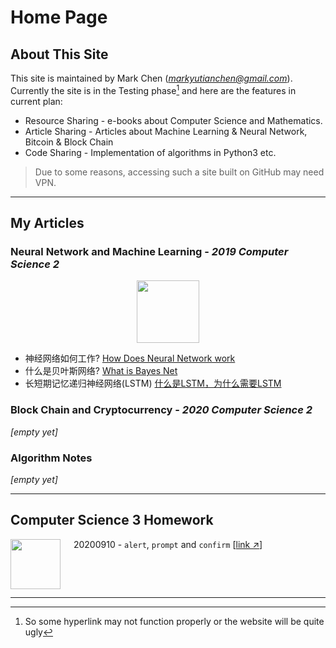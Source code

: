 # Home Page
## About This Site

This site is maintained by Mark Chen (*markyutianchen@gmail.com*). Currently the site is in the Testing phase[^1] and here are the features in current plan:
* Resource Sharing - e-books about Computer Science and Mathematics.
* Article Sharing - Articles about Machine Learning & Neural Network, Bitcoin & Block Chain
* Code Sharing - Implementation of algorithms in Python3 etc.

> Due to some reasons, accessing such a site built on GitHub may need VPN.

----------

## My Articles
### Neural Network and Machine Learning - *2019 Computer Science 2*

<center>
<img src="https://markchenyutian.github.io/Markchen_Blog/Asset/PyTorch.png" height=100>
</center>

* 神经网络如何工作? [How Does Neural Network work](https://markchenyutian.github.io/Markchen_Blog/Articles/神经网络为什么work.html)
* 什么是贝叶斯网络? [What is Bayes Net](https://markchenyutian.github.io/Markchen_Blog/Articles/什么是贝叶斯网络.html)
* 长短期记忆递归神经网络(LSTM) [什么是LSTM，为什么需要LSTM](https://markchenyutian.github.io/Markchen_Blog/Articles/长短期记忆递归神经网络LSTM.html)

### Block Chain and Cryptocurrency - *2020 Computer Science 2*

*[empty yet]*

### Algorithm Notes

*[empty yet]*

----------

## Computer Science 3 Homework



<img src="https://markchenyutian.github.io/Markchen_Blog/Asset/JS.png" align="left" height=80>

&emsp; 20200910 - `alert`, `prompt` and `confirm` [[link &nearr;](https://markchenyutian.github.io/Markchen_Blog/ComputerScience3_Homework/Homework01.html)]

&emsp;

&emsp;

----------

[^1]: So some hyperlink may not function properly or the website will be quite ugly